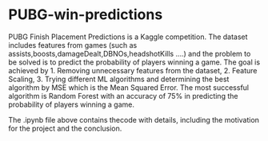 # PUBG-win-predictions

PUBG Finish Placement Predictions is a Kaggle competition. The dataset includes features from games (such as assists,boosts,damageDealt,DBNOs,headshotKills ....) and the problem to be solved is to predict the probability of players winning a game. 
The goal is achieved by 1. Removing unnecessary features from the dataset, 2. Feature Scaling, 3. Trying different ML algorithms and determining the best algorithm by MSE which is the Mean Squared Error.
The most successful algorithm is Random Forest with an accuracy of 75% in predicting the probability of players winning a game. 

The .ipynb file above contains thecode with details, including the motivation for the project and the conclusion.
